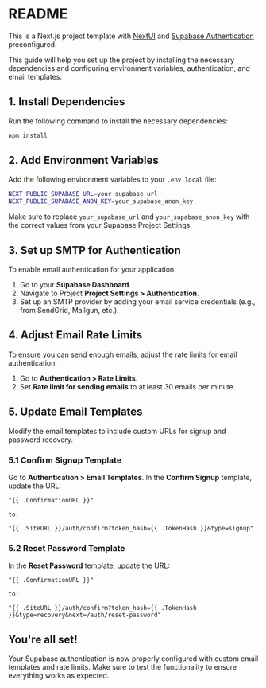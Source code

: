# README

This is a Next.js project template with [NextUI](https://nextui.org/) and [Supabase Authentication](https://supabase.com/auth) preconfigured.

This guide will help you set up the project by installing the necessary dependencies and configuring environment variables, authentication, and email templates.

## 1. Install Dependencies

Run the following command to install the necessary dependencies:

```bash
npm install
```

## 2. Add Environment Variables

Add the following environment variables to your `.env.local` file:

```bash
NEXT_PUBLIC_SUPABASE_URL=your_supabase_url
NEXT_PUBLIC_SUPABASE_ANON_KEY=your_supabase_anon_key
```

Make sure to replace `your_supabase_url` and `your_supabase_anon_key` with the correct values from your Supabase Project Settings.

## 3. Set up SMTP for Authentication

To enable email authentication for your application:

1. Go to your **Supabase Dashboard**.
2. Navigate to Project **Project Settings > Authentication**.
3. Set up an SMTP provider by adding your email service credentials (e.g., from SendGrid, Mailgun, etc.).

## 4. Adjust Email Rate Limits

To ensure you can send enough emails, adjust the rate limits for email authentication:

1. Go to **Authentication > Rate Limits**.
2. Set **Rate limit for sending emails** to at least 30 emails per minute.

## 5. Update Email Templates

Modify the email templates to include custom URLs for signup and password recovery.

### 5.1 Confirm Signup Template

Go to **Authentication > Email Templates**. In the **Confirm Signup** template, update the URL:

```
"{{ .ConfirmationURL }}"

to:

"{{ .SiteURL }}/auth/confirm?token_hash={{ .TokenHash }}&type=signup"
```

### 5.2 Reset Password Template

In the **Reset Password** template, update the URL:

```
"{{ .ConfirmationURL }}"

to:

"{{ .SiteURL }}/auth/confirm?token_hash={{ .TokenHash }}&type=recovery&next=/auth/reset-password"
```

## You're all set!

Your Supabase authentication is now properly configured with custom email templates and rate limits. Make sure to test the functionality to ensure everything works as expected.
